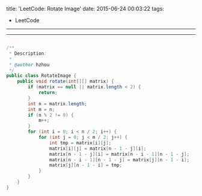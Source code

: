 title: 'LeetCode: Rotate Image'
date: 2015-06-24 00:03:22
tags:
 - LeetCode
---
<hr/>    

```java

/**
 * Description:
 *
 * @author hzhou
 */
public class RotateImage {
	public void rotate(int[][] matrix) {
		if (matrix == null || matrix.length < 2) {
			return;
		}
		int n = matrix.length;
		int m = n;
		if (n % 2 != 0) {
			m++;
		}
		for (int i = 0; i < n / 2; i++) {
			for (int j = 0; j < m / 2; j++) {
				int tmp = matrix[i][j];
				matrix[i][j] = matrix[n - 1 - j][i];
				matrix[n - 1 - j][i] = matrix[n - i - 1][n - 1 - j];
				matrix[n - i - 1][n - 1 - j] = matrix[j][n - 1 - i];
				matrix[j][n - 1 - i] = tmp;
			}
		}
	}
}
```
